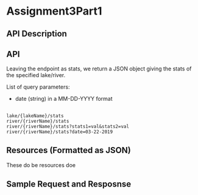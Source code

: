 # Assignment3Part1
## API Description  
  


## API  

Leaving the endpoint as stats, we return a JSON object giving the stats of the specified lake/river.

List of query parameters:  
- date (string) in a MM-DD-YYYY format

##
    lake/{lakeName}/stats
    river/{riverName}/stats
    river/{riverName}/stats?stats1=val&stats2=val
    river/{riverName}/stats?date=03-22-2019


## Resources (Formatted as JSON)  

These do be resources doe
    

## Sample Request and Resposnse 
